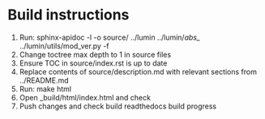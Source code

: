 # Build instructions

1. Run: sphinx-apidoc -l -o source/ ../lumin ../lumin/*abs_* ../lumin/utils/mod_ver.py -f
1. Change toctree max depth to 1 in source files
1. Ensure TOC in source/index.rst is up to date
1. Replace contents of source/description.md with relevant sections from ../README.md
1. Run: make html
1. Open _build/html/index.html and check
1. Push changes and check build readthedocs build progress
